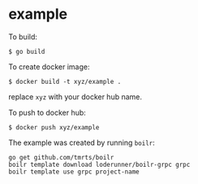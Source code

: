 # example 

To build:

```
$ go build
```

To create docker image:

```
$ docker build -t xyz/example .
```

replace `xyz` with your docker hub name.

To push to docker hub:

```
$ docker push xyz/example
```

The example was created by running `boilr`:

```
go get github.com/tmrts/boilr
boilr template download loderunner/boilr-grpc grpc
boilr template use grpc project-name
```

